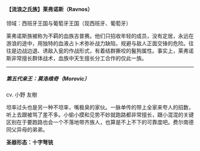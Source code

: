 <h4>【流浪之氏族】莱弗诺斯（Ravnos）</h4>
领域：西班牙王国与葡萄牙王国（现西班牙、葡萄牙）

莱弗诺斯族被称为不羁的血族吉普赛。他们只招收年轻的成员，没有定居，永远在游浪的途中，用独特的血液占卜术弥补战力缺陷，规避与敌人正面交锋的危险。往往是边战边退、诱敌入瓮的作战形式，有着结群撕咬的鬣狗属性。事实上，莱弗诺斯非常擅长群体战术，血族中天生擅长分工合作的仅此一族。

---
##### 第五代亲王：莫洛维奇（Morovic）
cv. 小野 友樹

坦率过头也是另一种不坦率，嘴极臭的家伙。一脉单传的带上全家来夸人的招数，听上去跟被骂了差不多。小偷小摸和见势不妙就跑路都非常擅长，跟小混混的关键区别在于要跑路也会一个不落地带齐族人，也算是不上不下的可靠度吧。费尔南德同父异母的弟弟。

<b>圣器形态：十字弩铳</b>